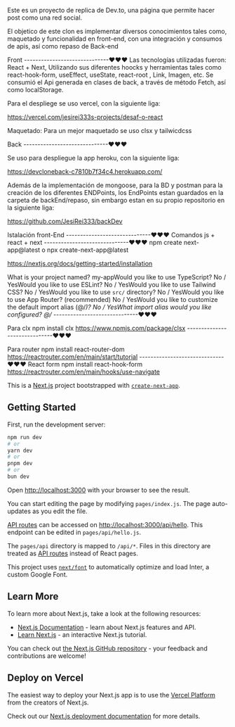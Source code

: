 Este es un proyecto de replica de Dev.to, una página que permite hacer post como una red social.

El objetico de este clon es implementar diversos conocimientos tales como, maquetado y funcionalidad en front-end, con una integración y consumos de apis, así como repaso de Back-end

Front
------------------------------♥♥♥
Las tecnologías utilizadas fueron: React + Next, Utilizando sus diferentes hoocks y herramientas tales como react-hook-form, useEffect, useState, react-root , Link, Imagen, etc. Se consumió el Api generada en clases de back, a través de método Fetch, así como localStorage.

Para el despliege se uso vercel, con la siguiente liga:

https://vercel.com/jesirei333s-projects/desaf-o-react

Maquetado: Para un mejor maquetado se uso clsx y tailwicdcss

Back
------------------------------♥♥♥

Se uso para despliegue la app heroku, con la siguiente liga:

https://devcloneback-c7810b7f34c4.herokuapp.com/

Además de la implementación de mongoose, para la BD y postman para la creación de los diferentes ENDPoints, los EndPoints estan guardados en la carpeta de backEnd/repaso, sin embargo estan en su propio repositorio en la siguiente liga:

https://github.com/JesiRei333/backDev

Istalación front-End
------------------------------♥♥♥
Comandos js + react + next
------------------------------♥♥♥
npm create next-app@latest
o
npx create-next-app@latest

https://nextjs.org/docs/getting-started/installation

What is your project named? my-appWould you like to use TypeScript? No / YesWould you like to use ESLint? No / YesWould you like to use Tailwind CSS? No / YesWould you like to use `src/` directory? No / YesWould you like to use App Router? (recommended) No / YesWould you like to customize the default import alias (@/_)? No / YesWhat import alias would you like configured? @/_
------------------------------♥♥♥

Para clx
npm install clx
https://www.npmjs.com/package/clsx
------------------------------♥♥♥

Para router
npm install react-router-dom
https://reactrouter.com/en/main/start/tutorial
------------------------------♥♥♥
React form
npm install react-hook-form
https://reactrouter.com/en/main/hooks/use-navigate

This is a [Next.js](https://nextjs.org/) project bootstrapped with [`create-next-app`](https://github.com/vercel/next.js/tree/canary/packages/create-next-app).

## Getting Started

First, run the development server:

```bash
npm run dev
# or
yarn dev
# or
pnpm dev
# or
bun dev
```

Open [http://localhost:3000](http://localhost:3000) with your browser to see the result.

You can start editing the page by modifying `pages/index.js`. The page auto-updates as you edit the file.

[API routes](https://nextjs.org/docs/api-routes/introduction) can be accessed on [http://localhost:3000/api/hello](http://localhost:3000/api/hello). This endpoint can be edited in `pages/api/hello.js`.

The `pages/api` directory is mapped to `/api/*`. Files in this directory are treated as [API routes](https://nextjs.org/docs/api-routes/introduction) instead of React pages.

This project uses [`next/font`](https://nextjs.org/docs/basic-features/font-optimization) to automatically optimize and load Inter, a custom Google Font.

## Learn More

To learn more about Next.js, take a look at the following resources:

- [Next.js Documentation](https://nextjs.org/docs) - learn about Next.js features and API.
- [Learn Next.js](https://nextjs.org/learn) - an interactive Next.js tutorial.

You can check out [the Next.js GitHub repository](https://github.com/vercel/next.js/) - your feedback and contributions are welcome!

## Deploy on Vercel

The easiest way to deploy your Next.js app is to use the [Vercel Platform](https://vercel.com/new?utm_medium=default-template&filter=next.js&utm_source=create-next-app&utm_campaign=create-next-app-readme) from the creators of Next.js.

Check out our [Next.js deployment documentation](https://nextjs.org/docs/deployment) for more details.
